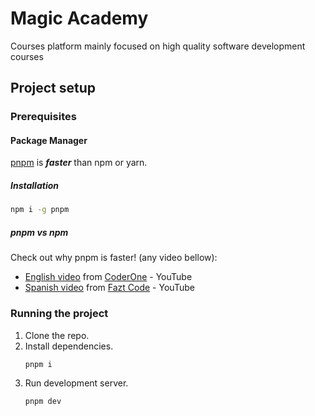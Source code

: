 # Magic Academy

Courses platform mainly focused on high quality software development courses

## Project setup

### Prerequisites

#### Package Manager

[pnpm](https://pnpm.io/es/installation) is **_faster_** than npm or yarn.

##### Installation

```bash
npm i -g pnpm
```

##### pnpm vs npm

Check out why pnpm is faster! (any video bellow):

- [English video](https://www.youtube.com/watch?v=d1E31WPR70g) from [CoderOne](https://www.youtube.com/@CoderOne) - YouTube
- [Spanish video](https://www.youtube.com/watch?v=MZ6JxWWCA5M) from [Fazt Code](https://www.youtube.com/@FaztCode) - YouTube

### Running the project

1. Clone the repo.
2. Install dependencies.
   ```bash
   pnpm i
   ```
3. Run development server.
   ```bash
   pnpm dev
   ```